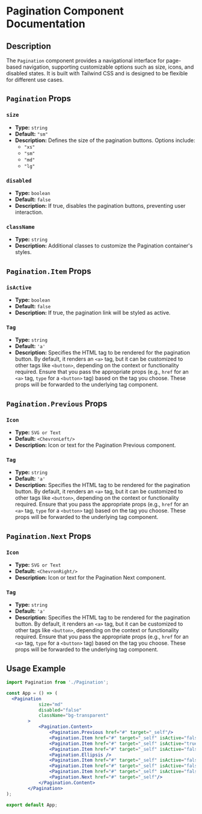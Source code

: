 # Pagination Component Documentation

## Description

The `Pagination` component provides a navigational interface for page-based navigation, supporting customizable options such as size, icons, and disabled states. It is built with Tailwind CSS and is designed to be flexible for different use cases.

## `Pagination` Props

### `size`
- **Type:** `string`
- **Default:** `"sm"`
- **Description:** Defines the size of the pagination buttons. Options include:
  - `"xs"`
  - `"sm"`
  - `"md"`
  - `"lg"`

### `disabled`
- **Type:** `boolean`
- **Default:** `false`
- **Description:** If true, disables the pagination buttons, preventing user interaction.

### `className`
- **Type:** `string`
- **Description:** Additional classes to customize the Pagination container's styles.

## `Pagination.Item` Props

### `isActive`
- **Type:** `boolean`
- **Default:** `false`
- **Description:** If true, the pagination link will be styled as active.

### `Tag`
- **Type:** `string`
- **Default:** `'a'`
- **Description:** Specifies the HTML tag to be rendered for the pagination button. By default, it renders an `<a>` tag, but it can be customized to other tags like `<button>`, depending on the context or functionality required. Ensure that you pass the appropriate props (e.g., `href` for an `<a>` tag, `type` for a `<button>` tag) based on the tag you choose. These props will be forwarded to the underlying tag component.

## `Pagination.Previous` Props

### `Icon`
- **Type:** `SVG or Text`
- **Default:** `<ChevronLeft/>`
- **Description:** Icon or text for the Pagination Previous component.

### `Tag`
- **Type:** `string`
- **Default:** `'a'`
- **Description:** Specifies the HTML tag to be rendered for the pagination button. By default, it renders an `<a>` tag, but it can be customized to other tags like `<button>`, depending on the context or functionality required. Ensure that you pass the appropriate props (e.g., `href` for an `<a>` tag, `type` for a `<button>` tag) based on the tag you choose. These props will be forwarded to the underlying tag component.

## `Pagination.Next` Props

### `Icon`
- **Type:** `SVG or Text`
- **Default:** `<ChevronRight/>`
- **Description:** Icon or text for the Pagination Next component.

### `Tag`
- **Type:** `string`
- **Default:** `'a'`
- **Description:** Specifies the HTML tag to be rendered for the pagination button. By default, it renders an `<a>` tag, but it can be customized to other tags like `<button>`, depending on the context or functionality required. Ensure that you pass the appropriate props (e.g., `href` for an `<a>` tag, `type` for a `<button>` tag) based on the tag you choose. These props will be forwarded to the underlying tag component.

## Usage Example

```jsx
import Pagination from './Pagination';

const App = () => (
  <Pagination
			size="md"
			disabled="false"
			className="bg-transparent"
		>
			<Pagination.Content>
				<Pagination.Previous href="#" target="_self"/>
				<Pagination.Item href="#" target="_self" isActive="false">	1 </Pagination.Item>
				<Pagination.Item href="#" target="_self" isActive="true"> 2 </Pagination.Item>
				<Pagination.Item href="#" target="_self" isActive="false"> 3 </Pagination.Item>
				<Pagination.Ellipsis />
				<Pagination.Item href="#" target="_self" isActive="false"> 7 </Pagination.Item>
				<Pagination.Item href="#" target="_self" isActive="false"> 8 </Pagination.Item>
				<Pagination.Item href="#" target="_self" isActive="false"> 9 </Pagination.Item>
				<Pagination.Next href="#" target="_self"/>
			</Pagination.Content>
		</Pagination>
);

export default App;
```
